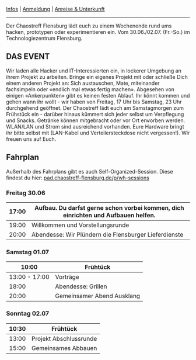 [Infos](/#das-event) | [Anmeldung](/registration) | [Anreise & Unterkunft](/anreise-unterkunft)

---

Der Chaostreff Flensburg lädt euch zu einem Wochenende rund ums hacken, prototypen oder experimentieren ein. Vom 30.06./02.07. (Fr.-So.) im Technologiezentrum Flensburg.


## DAS EVENT
Wir laden alle Hacker und IT-Interessierten ein, in lockerer Umgebung an ihrem Projekt zu arbeiten. Bringe ein eigenes Projekt mit oder schließe Dich einem anderen Projekt an: Sich austauschen, Mate, miteinander fachsimpeln oder «endlich mal etwas fertig machen».
Abgesehen von einigen «Ankerpunkten» gibt es keinen festen Ablauf. Ihr könnt kommen und gehen wann ihr wollt - wir haben von Freitag, 17 Uhr bis Samstag, 23 Uhr durchgehend geöffnet.
Der Chaostreff lädt euch am Samstagmorgen zum Frühstück ein - darüber hinaus kümmert sich jeder selbst um Verpflegung und Snacks. Getränke können mitgebracht oder vor Ort erworben werden. WLAN/LAN und Strom sind ausreichend vorhanden. Eure Hardware bringt ihr bitte selbst mit (LAN-Kabel und Verteilersteckdose nicht vergessen!).
Wir freuen uns auf Euch.

## Fahrplan
Außerhalb des Fahrplans gibt es auch Self-Organized-Session. Diese findest du hier: [pad.chaostreff-flensburg.de/p/wh-sessions](https://pad.chaostreff-flensburg.de/p/wh-sessions)

### Freitag 30.06

| 17:00 | Aufbau. Du darfst gerne schon vorbei kommen, dich einrichten und Aufbauen helfen. |
| -- | -- |
| 19:00 | Willkommen und Vorstellungsrunde |
| 20:00 | Abendesse: Wir Plündern die Flensburger Lieferdienste |


### Samstag 01.07

| 10:00 | Frühtück |
| -- | -- |
| 13:00 - 17:00 | Vorträge |
| 18:00 | Abendesse: Grillen |
| 20:00 | Gemeinsamer Abend Ausklang |


### Sonntag 02.07

| 10:30 | Frühtück |
| -- | -- |
| 13:00 | Projekt Abschlussrunde |
| 15:00 | Gemeinsames Abbauen |
